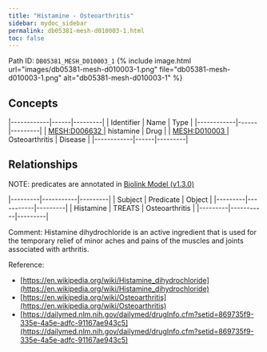 ```yaml
---
title: "Histamine - Osteoarthritis"
sidebar: mydoc_sidebar
permalink: db05381-mesh-d010003-1.html
toc: false 
---
```



Path ID: `DB05381_MESH_D010003_1`
{% include image.html url="images/db05381-mesh-d010003-1.png" file="db05381-mesh-d010003-1.png" alt="db05381-mesh-d010003-1" %}

## Concepts

|------------|------|---------|
| Identifier | Name | Type    |
|------------|------|---------|
| <a href="https://identifiers.org/MESH:D006632">MESH:D006632 </a> | histamine | Drug |
| <a href="https://identifiers.org/MESH:D010003">MESH:D010003 </a> | Osteoarthritis | Disease |
|------------|------|---------|

## Relationships


NOTE: predicates are annotated in <a href="https://github.com/biolink/biolink-model/releases/tag/v1.3.0">Biolink Model (v1.3.0)</a>

|---------|-----------|---------|
| Subject | Predicate | Object  |
|---------|-----------|---------|
| Histamine | TREATS | Osteoarthritis |
|---------|-----------|---------|

Comment: Histamine dihydrochloride is an active ingredient that is used for the temporary relief of minor aches and pains of the muscles and joints associated with arthritis.

Reference: 
  - [https://en.wikipedia.org/wiki/Histamine_dihydrochloride](https://en.wikipedia.org/wiki/Histamine_dihydrochloride)
  - [https://en.wikipedia.org/wiki/Osteoarthritis](https://en.wikipedia.org/wiki/Osteoarthritis)
  - [https://dailymed.nlm.nih.gov/dailymed/drugInfo.cfm?setid=869735f9-335e-4a5e-adfc-91167ae943c5](https://dailymed.nlm.nih.gov/dailymed/drugInfo.cfm?setid=869735f9-335e-4a5e-adfc-91167ae943c5)
